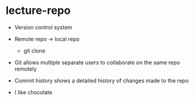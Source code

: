 # lecture-repo

- Version control system
- Remote repo -> local repo

  - git clone <ssh>

- Git allows multiple separate users to collaborate on the same repo remotely
- Commit history shows a detailed history of changes made to the repo

- I like chocolate
